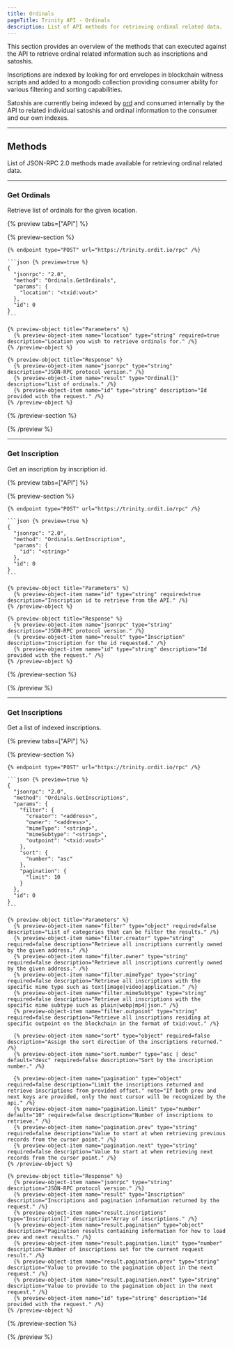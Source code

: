 ```yaml
---
title: Ordinals
pageTitle: Trinity API - Ordinals
description: List of API methods for retrieving ordinal related data.
---
```


This section provides an overview of the methods that can executed against the API to retrieve ordinal related information such as inscriptions and satoshis.

Inscriptions are indexed by looking for ord envelopes in blockchain witness scripts and added to a mongodb collection providing consumer ability for various filtering and sorting capabilities.

Satoshis are currently being indexed by [ord](https://github.com/ordinals/ord) and consumed internally by the API to related individual satoshis and ordinal information to the consumer and our own indexes.

---

## Methods

List of JSON-RPC 2.0 methods made available for retrieving ordinal related data.

---

### Get Ordinals

Retrieve list of ordinals for the given location.

{% preview tabs=["API"] %}

  {% preview-section %}

    {% endpoint type="POST" url="https://trinity.ordit.io/rpc" /%}

    ```json {% preview=true %}
    {
      "jsonrpc": "2.0",
      "method": "Ordinals.GetOrdinals",
      "params": {
        "location": "<txid:vout>"
      },
      "id": 0
    }
    ```

    {% preview-object title="Parameters" %}
      {% preview-object-item name="location" type="string" required=true description="Location you wish to retrieve ordinals for." /%}
    {% /preview-object %}

    {% preview-object title="Response" %}
      {% preview-object-item name="jsonrpc" type="string" description="JSON-RPC protocol version." /%}
      {% preview-object-item name="result" type="Ordinal[]" description="List of ordinals." /%}
      {% preview-object-item name="id" type="string" description="Id provided with the request." /%}
    {% /preview-object %}

  {% /preview-section %}

{% /preview %}

---

### Get Inscription

Get an inscription by inscription id.

{% preview tabs=["API"] %}

  {% preview-section %}

    {% endpoint type="POST" url="https://trinity.ordit.io/rpc" /%}

    ```json {% preview=true %}
    {
      "jsonrpc": "2.0",
      "method": "Ordinals.GetInscription",
      "params": {
        "id": "<string>"
      },
      "id": 0
    }
    ```

    {% preview-object title="Parameters" %}
      {% preview-object-item name="id" type="string" required=true description="Inscription id to retrieve from the API." /%}
    {% /preview-object %}

    {% preview-object title="Response" %}
      {% preview-object-item name="jsonrpc" type="string" description="JSON-RPC protocol version." /%}
      {% preview-object-item name="result" type="Inscription" description="Inscription for the id requested." /%}
      {% preview-object-item name="id" type="string" description="Id provided with the request." /%}
    {% /preview-object %}

  {% /preview-section %}

{% /preview %}

---

### Get Inscriptions

Get a list of indexed inscriptions.

{% preview tabs=["API"] %}

  {% preview-section %}

    {% endpoint type="POST" url="https://trinity.ordit.io/rpc" /%}

    ```json {% preview=true %}
    {
      "jsonrpc": "2.0",
      "method": "Ordinals.GetInscriptions",
      "params": {
        "filter": {
          "creator": "<address>",
          "owner": "<address>",
          "mimeType": "<string>",
          "mimeSubtype": "<string>",
          "outpoint": "<txid:vout>"
        },
        "sort": {
          "number": "asc"
        },
        "pagination": {
          "limit": 10
        }
      },
      "id": 0
    }
    ```

    {% preview-object title="Parameters" %}
      {% preview-object-item name="filter" type="object" required=false description="List of categories that can be filter the results." /%}
      {% preview-object-item name="filter.creator" type="string" required=false description="Retrieve all inscriptions currently owned by the given address." /%}
      {% preview-object-item name="filter.owner" type="string" required=false description="Retrieve all inscriptions currently owned by the given address." /%}
      {% preview-object-item name="filter.mimeType" type="string" required=false description="Retrieve all inscriptions with the specific mime type such as text|image|video|application." /%}
      {% preview-object-item name="filter.mimeSubtype" type="string" required=false description="Retrieve all inscriptions with the specific mime subtype such as plain|webp|mp4|json." /%}
      {% preview-object-item name="filter.outpoint" type="string" required=false description="Retrieve all inscriptions residing at specific outpoint on the blockchain in the format of txid:vout." /%}

      {% preview-object-item name="sort" type="object" required=false description="Assign the sort direction of the inscriptions returned." /%}
      {% preview-object-item name="sort.number" type="asc | desc" default="desc" required=false description="Sort by the inscription number." /%}

      {% preview-object-item name="pagination" type="object" required=false description="Limit the inscriptions returned and retrieve inscriptions from provided offset." note="If both prev and next keys are provided, only the next cursor will be recognized by the api." /%}
      {% preview-object-item name="pagination.limit" type="number" default="10" required=false description="Number of inscriptions to retrieve." /%}
      {% preview-object-item name="pagination.prev" type="string" required=false description="Value to start at when retrieving previous records from the cursor point." /%}
      {% preview-object-item name="pagination.next" type="string" required=false description="Value to start at when retrieving next records from the cursor point." /%}
    {% /preview-object %}

    {% preview-object title="Response" %}
      {% preview-object-item name="jsonrpc" type="string" description="JSON-RPC protocol version." /%}
      {% preview-object-item name="result" type="Inscription" description="Inscriptions and pagination information returned by the request." /%}
      {% preview-object-item name="result.inscriptions" type="Inscription[]" description="Array of inscriptions." /%}
      {% preview-object-item name="result.pagination" type="object" description="Pagination results containing information for how to load prev and next results." /%}
      {% preview-object-item name="result.pagination.limit" type="number" description="Number of inscriptions set for the current request result." /%}
      {% preview-object-item name="result.pagination.prev" type="string" description="Value to provide to the pagination object in the next request." /%}
      {% preview-object-item name="result.pagination.next" type="string" description="Value to provide to the pagination object in the next request." /%}
      {% preview-object-item name="id" type="string" description="Id provided with the request." /%}
    {% /preview-object %}

  {% /preview-section %}

{% /preview %}
